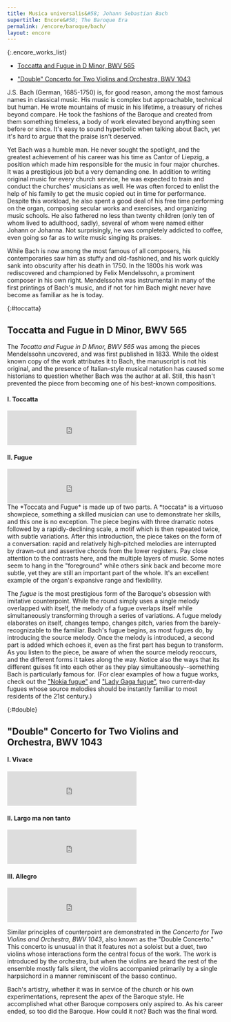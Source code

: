 ```yaml
---
title: Musica universalis&#58; Johann Sebastian Bach
supertitle: Encore&#58; The Baroque Era
permalink: /encore/baroque/bach/
layout: encore
---
```


{:.encore_works_list}
-   [Toccatta and Fugue in D Minor, BWV 565](#toccatta)

-   ["Double" Concerto for Two Violins and Orchestra, BWV 1043](#double)

J.S. Bach (German, 1685-1750) is, for good reason, among the most famous names in classical music. His music is complex but approachable, technical but human. He wrote mountains of music in his lifetime, a treasury of riches beyond compare. He took the fashions of the Baroque and created from them something timeless, a body of work elevated beyond anything seen before or since. It's easy to sound hyperbolic when talking about Bach, yet it's hard to argue that the praise isn't deserved.

Yet Bach was a humble man. He never sought the spotlight, and the greatest achievement of his career was his time as Cantor of Liepzig, a position which made him responsible for the music in four major churches. It was a prestigious job but a very demanding one. In addition to writing original music for every church service, he was expected to train and conduct the churches' musicians as well. He was often forced to enlist the help of his family to get the music copied out in time for performance. Despite this workload, he also spent a good deal of his free time performing on the organ, composing secular works and exercises, and organizing music schools. He also fathered no less than twenty children (only ten of whom lived to adulthood, sadly), several of whom were named either Johann or Johanna. Not surprisingly, he was completely addicted to coffee, even going so far as to write music singing its praises.

While Bach is now among the most famous of all composers, his contemporaries saw him as stuffy and old-fashioned, and his work quickly sank into obscurity after his death in 1750. In the 1800s his work was rediscovered and championed by Felix Mendelssohn, a prominent composer in his own right. Mendelssohn was instrumental in many of the first printings of Bach's music, and if not for him Bach might never have become as familiar as he is today.

{:#toccatta}
## Toccatta and Fugue in D Minor, BWV 565

The *Tocatta and Fugue in D Minor, BWV 565* was among the pieces Mendelssohn uncovered, and was first published in 1833. While the oldest known copy of the work attributes it to Bach, the manuscript is not his original, and the presence of Italian-style musical notation has caused some historians to question whether Bach was the author at all. Still, this hasn't prevented the piece from becoming one of his best-known compositions.

<div class="encore_player">
<h4>I. Toccatta</h4>
<iframe src="https://open.spotify.com/embed/track/1Ge0iAZ692qwAR9LdlCBjl?si" width="300" height="80" frameborder="0" allowtransparency="true" allow="encrypted-media"></iframe>
<h4>II. Fugue</h4>
<iframe src="https://open.spotify.com/embed/track/00wHIfrHtNa7xiqe4OoueB?si" width="300" height="80" frameborder="0" allowtransparency="true" allow="encrypted-media"></iframe>
</div>
The *Toccata and Fugue* is made up of two parts. A *toccata* is a virtuoso showpiece, something a skilled musician can use to demonstrate her skills, and this one is no exception. The piece begins with three dramatic notes followed by a rapidly-declining scale, a motif which is then repeated twice, with subtle variations. After this introduction, the piece takes on the form of a conversation: rapid and relatively high-pitched melodies are interrupted by drawn-out and assertive chords from the lower registers. Pay close attention to the contrasts here, and the multiple layers of music. Some notes seem to hang in the "foreground" while others sink back and become more subtle, yet they are still an important part of the whole. It's an excellent example of the organ's expansive range and flexibility.

The *fugue* is the most prestigious form of the Baroque's obsession with imitative counterpoint. While the round simply uses a single melody overlapped with itself, the melody of a fugue overlaps itself while simultaneously transforming through a series of variations. A fugue melody elaborates on itself, changes tempo, changes pitch, varies from the barely-recognizable to the familiar. Bach's fugue begins, as most fugues do, by introducing the source melody. Once the melody is introduced, a second part is added which echoes it, even as the first part has begun to transform. As you listen to the piece, be aware of when the source melody reoccurs, and the different forms it takes along the way. Notice also the ways that its different guises fit into each other as they play simultaneously--something Bach is particularly famous for. (For clear examples of how a fugue works, check out the ["Nokia fugue"](https://youtu.be/y1isQlg6VGU) and ["Lady Gaga fugue"](https://youtu.be/EsZ1nDjkEJU), two current-day fugues whose source melodies should be instantly familiar to most residents of the 21st century.)

{:#double}
## "Double" Concerto for Two Violins and Orchestra, BWV 1043

<div class="encore_player">
<h4>I. Vivace</h4>
<iframe src="https://open.spotify.com/embed/track/4iYIRlCTOUE26lYwtvXEDY?si" width="300" height="80" frameborder="0" allowtransparency="true" allow="encrypted-media"></iframe>
<h4>II. Largo ma non tanto</h4>
<iframe src="https://open.spotify.com/embed/track/0n6wjt7WkQ1TEuR9MZZa7g?si" width="300" height="80" frameborder="0" allowtransparency="true" allow="encrypted-media"></iframe>
<h4>III. Allegro</h4>
<iframe src="https://open.spotify.com/embed/track/2nBzxvBkYxGJVQ8JutyXpK?si" width="300" height="80" frameborder="0" allowtransparency="true" allow="encrypted-media"></iframe>
</div>

Similar principles of counterpoint are demonstrated in the *Concerto for Two Violins and Orchestra, BWV 1043*, also known as the "Double Concerto." This concerto is unusual in that it features not a soloist but a duet, two violins whose interactions form the central focus of the work. The work is introduced by the orchestra, but when the violins are heard the rest of the ensemble mostly falls silent, the violins accompanied primarily by a single harpsichord in a manner reminiscent of the basso continuo.

Bach's artistry, whether it was in service of the church or his own experimentations, represent the apex of the Baroque style. He accomplished what other Baroque composers only aspired to. As his career ended, so too did the Baroque. How could it not? Bach was the final word.